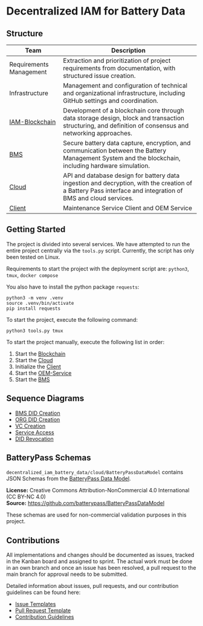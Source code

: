 # Decentralized IAM for Battery Data

## Structure

| Team                                   | Description                                                                                                                                        |
|----------------------------------------|----------------------------------------------------------------------------------------------------------------------------------------------------|
| Requirements Management                | Extraction and prioritization of project requirements from documentation, with structured issue creation.                                          |
| Infrastructure                         | Management and configuration of technical and organizational infrastructure, including GitHub settings and coordination.                           |
| [IAM-Blockchain](blockchain/README.md) | Development of a blockchain core through data storage design, block and transaction structuring, and definition of consensus and networking approaches. |
| [BMS](bms/README.md)                   | Secure battery data capture, encryption, and communication between the Battery Management System and the blockchain, including hardware simulation. |
| [Cloud](cloud/README.md)               | API and database design for battery data ingestion and decryption, with the creation of a Battery Pass interface and integration of BMS and cloud services. |
| [Client](client/README.md)             | Maintenance Service Client and OEM Service                                                                                                         |

## Getting Started
The project is divided into several services. 
We have attempted to run the entire project centrally via the `tools.py` script. 
Currently, the script has only been tested on Linux.

Requirements to start the project with the deployment script are: `python3`, `tmux`, `docker compose`

You also have to install the python package `requests`:
```shell
python3 -m venv .venv
source .venv/bin/activate
pip install requests
```

To start the project, execute the following command:
```shell
python3 tools.py tmux
```

To start the project manually, execute the following list in order:
1. Start the [Blockchain](blockchain/README.md#getting-started)
2. Start the [Cloud](cloud/README.md#initialization)
3. Initialize the [Client](client/README.md#usage)
4. Start the [OEM-Service](client/README.md#usage)
5. Start the [BMS](bms/README.md#usage)

## Sequence Diagrams

- [BMS DID Creation](organizational/report/assets/bms_did_creation.svg)
- [ORG DID Creation](organizational/report/assets/org_did_creation.svg)
- [VC Creation](organizational/report/assets/vc_creation.svg)
- [Service Access](organizational/report/assets/service_access.svg)
- [DID Revocation](organizational/report/assets/did_revocation.svg)


## BatteryPass Schemas

`decentralized_iam_battery_data/cloud/BatteryPassDataModel` contains JSON Schemas from the [BatteryPass Data Model](https://github.com/batterypass/BatteryPassDataModel).

**License:** Creative Commons Attribution-NonCommercial 4.0 International (CC BY-NC 4.0)  
**Source:** https://github.com/batterypass/BatteryPassDataModel

These schemas are used for non-commercial validation purposes in this project.

## Contributions
All implementations and changes should be documented as issues, tracked in the Kanban board and assigned to sprint. 
The actual work must be done in an own branch and once an issue has been resolved, a pull request to the main branch for approval needs to be submitted. 

Detailed information about issues, pull requests, and our contribution guidelines can be found here:
- [Issue Templates](https://github.com/THI-CSI/decentralized_iam_battery_data/tree/main/.github/ISSUE_TEMPLATE)
- [Pull Request Template](https://github.com/THI-CSI/decentralized_iam_battery_data/blob/main/.github/PULL_REQUEST_TEMPLATE.md)
- [Contribution Guidelines](https://github.com/THI-CSI/decentralized_iam_battery_data/blob/main/CONTRIBUTING.md) 

